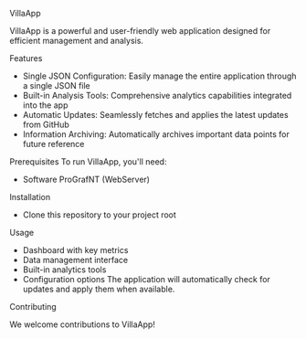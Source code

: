 VillaApp

VillaApp is a powerful and user-friendly web application designed for efficient management and analysis.



Features

- Single JSON Configuration: Easily manage the entire application through a single JSON file
- Built-in Analysis Tools: Comprehensive analytics capabilities integrated into the app
- Automatic Updates: Seamlessly fetches and applies the latest updates from GitHub
- Information Archiving: Automatically archives important data points for future reference

Prerequisites
To run VillaApp, you'll need:
- Software ProGrafNT (WebServer)

Installation
- Clone this repository to your project root

Usage
- Dashboard with key metrics
- Data management interface
- Built-in analytics tools
- Configuration options
The application will automatically check for updates and apply them when available.

Contributing

We welcome contributions to VillaApp!
